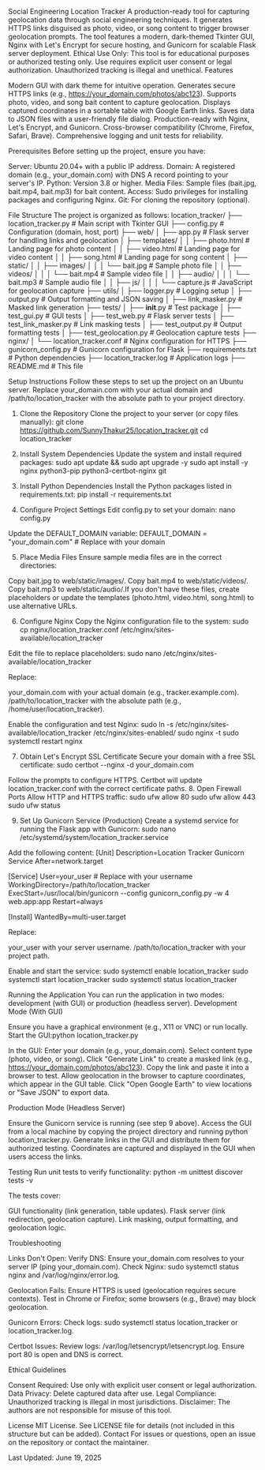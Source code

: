 Social Engineering Location Tracker
A production-ready tool for capturing geolocation data through social engineering techniques. It generates HTTPS links disguised as photo, video, or song content to trigger browser geolocation prompts. The tool features a modern, dark-themed Tkinter GUI, Nginx with Let's Encrypt for secure hosting, and Gunicorn for scalable Flask server deployment.
Ethical Use Only: This tool is for educational purposes or authorized testing only. Use requires explicit user consent or legal authorization. Unauthorized tracking is illegal and unethical.
Features

Modern GUI with dark theme for intuitive operation.
Generates secure HTTPS links (e.g., https://your_domain.com/photos/abc123).
Supports photo, video, and song bait content to capture geolocation.
Displays captured coordinates in a sortable table with Google Earth links.
Saves data to JSON files with a user-friendly file dialog.
Production-ready with Nginx, Let's Encrypt, and Gunicorn.
Cross-browser compatibility (Chrome, Firefox, Safari, Brave).
Comprehensive logging and unit tests for reliability.

Prerequisites
Before setting up the project, ensure you have:

Server: Ubuntu 20.04+ with a public IP address.
Domain: A registered domain (e.g., your_domain.com) with DNS A record pointing to your server's IP.
Python: Version 3.8 or higher.
Media Files: Sample files (bait.jpg, bait.mp4, bait.mp3) for bait content.
Access: Sudo privileges for installing packages and configuring Nginx.
Git: For cloning the repository (optional).

File Structure
The project is organized as follows:
location_tracker/
├── location_tracker.py       # Main script with Tkinter GUI
├── config.py                # Configuration (domain, host, port)
├── web/
│   ├── app.py               # Flask server for handling links and geolocation
│   ├── templates/
│   │   ├── photo.html       # Landing page for photo content
│   │   ├── video.html       # Landing page for video content
│   │   ├── song.html        # Landing page for song content
│   ├── static/
│   │   ├── images/
│   │   │   └── bait.jpg     # Sample photo file
│   │   ├── videos/
│   │   │   └── bait.mp4     # Sample video file
│   │   ├── audio/
│   │   │   └── bait.mp3     # Sample audio file
│   │   ├── js/
│   │   │   └── capture.js   # JavaScript for geolocation capture
├── utils/
│   ├── logger.py            # Logging setup
│   ├── output.py            # Output formatting and JSON saving
│   ├── link_masker.py       # Masked link generation
├── tests/
│   ├── __init__.py          # Test package
│   ├── test_gui.py          # GUI tests
│   ├── test_web.py          # Flask server tests
│   ├── test_link_masker.py  # Link masking tests
│   ├── test_output.py       # Output formatting tests
│   ├── test_geolocation.py  # Geolocation capture tests
├── nginx/
│   └── location_tracker.conf  # Nginx configuration for HTTPS
├── gunicorn_config.py       # Gunicorn configuration for Flask
├── requirements.txt         # Python dependencies
├── location_tracker.log     # Application logs
├── README.md                # This file

Setup Instructions
Follow these steps to set up the project on an Ubuntu server. Replace your_domain.com with your actual domain and /path/to/location_tracker with the absolute path to your project directory.
1. Clone the Repository
Clone the project to your server (or copy files manually):
git clone https://github.com/SunnyThakur25/location_tracker.git
cd location_tracker

2. Install System Dependencies
Update the system and install required packages:
sudo apt update && sudo apt upgrade -y
sudo apt install -y nginx python3-pip python3-certbot-nginx git

3. Install Python Dependencies
Install the Python packages listed in requirements.txt:
pip install -r requirements.txt

4. Configure Project Settings
Edit config.py to set your domain:
nano config.py

Update the DEFAULT_DOMAIN variable:
DEFAULT_DOMAIN = "your_domain.com"  # Replace with your domain

5. Place Media Files
Ensure sample media files are in the correct directories:

Copy bait.jpg to web/static/images/.
Copy bait.mp4 to web/static/videos/.
Copy bait.mp3 to web/static/audio/.If you don't have these files, create placeholders or update the templates (photo.html, video.html, song.html) to use alternative URLs.

6. Configure Nginx
Copy the Nginx configuration file to the system:
sudo cp nginx/location_tracker.conf /etc/nginx/sites-available/location_tracker

Edit the file to replace placeholders:
sudo nano /etc/nginx/sites-available/location_tracker

Replace:

your_domain.com with your actual domain (e.g., tracker.example.com).
/path/to/location_tracker with the absolute path (e.g., /home/user/location_tracker).

Enable the configuration and test Nginx:
sudo ln -s /etc/nginx/sites-available/location_tracker /etc/nginx/sites-enabled/
sudo nginx -t
sudo systemctl restart nginx

7. Obtain Let's Encrypt SSL Certificate
Secure your domain with a free SSL certificate:
sudo certbot --nginx -d your_domain.com

Follow the prompts to configure HTTPS. Certbot will update location_tracker.conf with the correct certificate paths.
8. Open Firewall Ports
Allow HTTP and HTTPS traffic:
sudo ufw allow 80
sudo ufw allow 443
sudo ufw status

9. Set Up Gunicorn Service (Production)
Create a systemd service for running the Flask app with Gunicorn:
sudo nano /etc/systemd/system/location_tracker.service

Add the following content:
[Unit]
Description=Location Tracker Gunicorn Service
After=network.target

[Service]
User=your_user  # Replace with your username
WorkingDirectory=/path/to/location_tracker
ExecStart=/usr/local/bin/gunicorn --config gunicorn_config.py -w 4 web.app:app
Restart=always

[Install]
WantedBy=multi-user.target

Replace:

your_user with your server username.
/path/to/location_tracker with your project path.

Enable and start the service:
sudo systemctl enable location_tracker
sudo systemctl start location_tracker
sudo systemctl status location_tracker

Running the Application
You can run the application in two modes: development (with GUI) or production (headless server).
Development Mode (With GUI)

Ensure you have a graphical environment (e.g., X11 or VNC) or run locally.
Start the GUI:python location_tracker.py


In the GUI:
Enter your domain (e.g., your_domain.com).
Select content type (photo, video, or song).
Click "Generate Link" to create a masked link (e.g., https://your_domain.com/photos/abc123).
Copy the link and paste it into a browser to test.
Allow geolocation in the browser to capture coordinates, which appear in the GUI table.
Click "Open Google Earth" to view locations or "Save JSON" to export data.



Production Mode (Headless Server)

Ensure the Gunicorn service is running (see step 9 above).
Access the GUI from a local machine by copying the project directory and running python location_tracker.py.
Generate links in the GUI and distribute them for authorized testing.
Coordinates are captured and displayed in the GUI when users access the links.

Testing
Run unit tests to verify functionality:
python -m unittest discover tests -v

The tests cover:

GUI functionality (link generation, table updates).
Flask server (link redirection, geolocation capture).
Link masking, output formatting, and geolocation logic.

Troubleshooting

Links Don't Open:
Verify DNS: Ensure your_domain.com resolves to your server IP (ping your_domain.com).
Check Nginx: sudo systemctl status nginx and /var/log/nginx/error.log.


Geolocation Fails:
Ensure HTTPS is used (geolocation requires secure contexts).
Test in Chrome or Firefox; some browsers (e.g., Brave) may block geolocation.


Gunicorn Errors:
Check logs: sudo systemctl status location_tracker or location_tracker.log.


Certbot Issues:
Review logs: /var/log/letsencrypt/letsencrypt.log.
Ensure port 80 is open and DNS is correct.



Ethical Guidelines

Consent Required: Use only with explicit user consent or legal authorization.
Data Privacy: Delete captured data after use.
Legal Compliance: Unauthorized tracking is illegal in most jurisdictions.
Disclaimer: The authors are not responsible for misuse of this tool.

License
MIT License. See LICENSE file for details (not included in this structure but can be added).
Contact
For issues or questions, open an issue on the repository or contact the maintainer.

Last Updated: June 19, 2025
